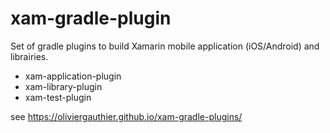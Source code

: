 # xam-gradle-plugin 

Set of gradle plugins to build Xamarin mobile application (iOS/Android) and librairies.
- xam-application-plugin
- xam-library-plugin
- xam-test-plugin 

see https://oliviergauthier.github.io/xam-gradle-plugins/